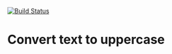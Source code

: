 
[![Build Status](https://travis-ci.org/zakhefron/uppercase.svg?branch=master)](https://travis-ci.org/zakhefron/uppercase)	

# Convert text to uppercase
